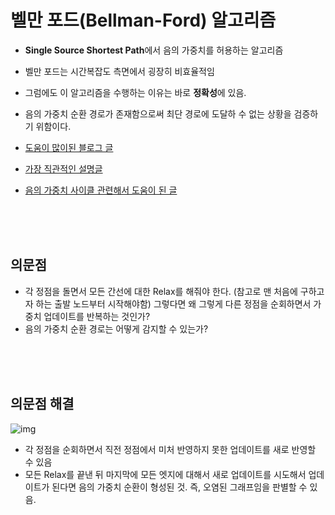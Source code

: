 # 벨만 포드(Bellman-Ford) 알고리즘

- **Single Source Shortest Path**에서 음의 가중치를 허용하는 알고리즘
- 벨만 포드는 시간복잡도 측면에서 굉장히 비효율적임
- 그럼에도 이 알고리즘을 수행하는 이유는 바로 **정확성**에 있음.
- 음의 가중치 순환 경로가 존재함으로써 최단 경로에 도달하 수 없는 상황을 검증하기 위함이다.

- [도움이 많이된 블로그 글](https://victorydntmd.tistory.com/104?category=686701)
- [가장 직관적인 설명글](https://bluemoon-1st.tistory.com/17)
- [음의 가중치 사이클 관련해서 도움이 된 글](https://engkimbs.tistory.com/363)



<br>

<br>

<br>

## 의문점

- 각 정점을 돌면서 모든 간선에 대한 Relax를 해줘야 한다. (참고로 맨 처음에 구하고자 하는 출발 노드부터 시작해야함) 그렇다면 왜 그렇게 다른 정점을 순회하면서 가중치 업데이트를 반복하는 것인가?
- 음의 가중치 순환 경로는 어떻게 감지할 수 있는가? 

<br>

<br>

<br>

## 의문점 해결

![img](https://t1.daumcdn.net/cfile/tistory/9962B63A5A47477A1D)

- 각 정점을 순회하면서 직전 정점에서 미처 반영하지 못한 업데이트를 새로 반영할 수 있음
- 모든 Relax를 끝낸 뒤 마지막에 모든 엣지에 대해서 새로 업데이트를 시도해서 업데이트가 된다면 음의 가중치 순환이 형성된 것. 즉, 오염된 그래프임을 판별할 수 있음.
